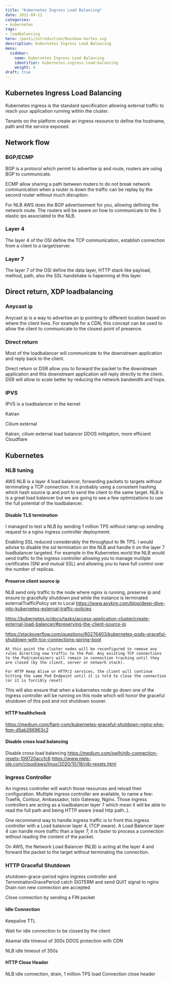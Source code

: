 ```yaml
---
title: "Kubernetes Ingress Load Balancing"
date: 2021-09-12
categories:
- kubernetes
tags:
- loadbalancing
hero: /posts/introduction/Rainbow-Vortex.svg
description: Kubernetes Ingress Load Balancing
menu:
  sidebar:
    name: Kubernetes Ingress Load Balancing
    identifier: kubernetes-ingress-load-balancing
    weight: 4
draft: true
---
```


## Kubernetes Ingress Load Balancing 

Kubernetes ingress is the standard specification allowing external traffic to reach your application running within the cluster.

Tenants on the platform create an ingress resource to define the hostname, path and the service exposed.

## Network flow
### BGP/ECMP

BGP is a protocol which permit to advertise ip and route, routers are using BGP to cummunicate.

ECMP allow sharing a path between routers to do not break network communication when a router is down the traffic can be replay by the second router without much disruption.

For NLB AWS does the BGP advertisement for you, allowing defining the network route. The routers will be aware on how to communicate to the 3 elastic ips associated to the NLB.

### Layer 4 

The layer 4 of the OSI define the TCP communication, establish connection from a client to a target/server.

### Layer 7

The layer 7 of the OSI define the data layer, HTTP stack like payload, method, path, also the SSL handshake is hapenning at this layer.

## Direct return, XDP loadbalancing 

### Anycast ip 

Anycast ip is a way to advertise an ip pointing to different location based on where the client lives.
For example for a CDN, this concept can be used to allow the client to communicate to the closest point of presence.

### Direct return 

Most of the loadbalancer will communicate to the downstream application and reply back to the client.

Direct return or DSR allow you to forward the packet to the downstream application and this downstream application will reply directly to the client. DSR will allow to scale better by reducing the network bandwidth and hops.

### IPVS 

IPVS is a loadbalancer in the kernel

Katran 

Cilium external 

Katran, cilium external load balancer 
DDOS mitigation, more efficient 
Cloudflare

## Kubernetes 

### NLB tuning

AWS NLB is a layer 4 load balancer, forwarding packets to targets without terminating a TCP connection. 
It is probably using a consistent hashing which hash source ip and port to send the client to the same target.
NLB is is a great load balancer but we are going to see a few optimizations to use the full potential of the loadbalancer. 

#### Disable TLS termination

I managed to test a NLB by sending 1 million TPS without ramp-up sending request to a nginx ingress controller deploymemt.

Enabling SSL reduced considerably the throughput to 9k TPS. I would advise to disable the ssl termination on the NLB and handle it on the layer 7 loadbalancer targeted. For example in the Kubernetes world the NLB would send traffic to the ingress controller allowing you to manage mutilple certificates (SNI and mutual SSL) and allowing you to have full control over the number of replicas.

#### Preserve client source ip



NLB send only traffic to the node where nginx is running, preserve ip and ensure to gracefully shutdown pod while the instance is terminated
 externalTrafficPolicy set to Local
https://www.asykim.com/blog/deep-dive-into-kubernetes-external-traffic-policies

https://kubernetes.io/docs/tasks/access-application-cluster/create-external-load-balancer/#preserving-the-client-source-ip

https://stackoverflow.com/questions/60276403/kubernetes-pods-graceful-shutdown-with-tcp-connections-spring-boot

```
At this point the cluster nodes will be reconfigured to remove any rules directing new traffic to the Pod. Any existing TCP connections to the Pod/containers will remain in connection tracking until they are closed (by the client, server or network stack).

For HTTP Keep Alive or HTTP/2 services, the client will continue hitting the same Pod Endpoint until it is told to close the connection (or it is forcibly reset)

```
This will also ensure that when a kubernetes node go down one of the ingress controller will be running on this node which will honor the graceful shutdown of this pod and not shutdown sooner.


#### HTTP healthcheck

https://medium.com/flant-com/kubernetes-graceful-shutdown-nginx-php-fpm-d5ab266963c2



#### Disable cross load balancing

Disable cross load balancing 
https://medium.com/swlh/nlb-connection-resets-109720accfc6
https://www.niels-ole.com/cloud/aws/linux/2020/10/18/nlb-resets.html


### Ingress Controller 

An ingress controller will watch those resources and reload their configuration. Mutliple ingress controller are available, to name a few: Traefik, Contour, Ambassador, Istio Gateway, Nginx. Those ingress controllers are acting as a loadbalancer layer 7 which mean it will be able to read the full path and being HTTP aware (read http path..).

One recommend way to handle ingress traffic is to front this ingress controller with a Load balancer layer 4, (TCP aware).
A Load Balancer layer 4 can handle more traffic than a layer 7, it is faster to process a connection without reading the content of the packet.

On AWS, the Network Load Balancer (NLB) is acting at the layer 4 and forward the packet to the target without terminating the connection.

### HTTP Graceful Shutdown 


shutdown-grace-period nginx ingress controller and TernminationGracePeriod
catch SIGTERM and send QUIT signal to nginx
Drain non new connection are accepted 

Close connection by sending a FIN packet 
#### Idle Connection

Keepalive TTL

Wait for idle connection to be closed by the client

Akamai idle timeout of 300s 
DDOS protection with CDN

NLB idle timeout of 350s

#### HTTP Close Header

NLB idle connection, drain, 
1 million TPS load
Connection close header
